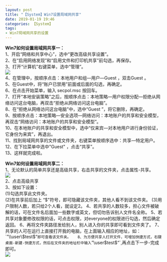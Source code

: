 ```yaml
---
layout: post
title: "【System】Win7设置局域网共享"
date: 2019-01-19 19:46
categories: 【System】
tags:
- Win7局域网共享的设置
---
```

**Win7如何设置局域网共享一：**  
1、开启“网络和共享中心”，选中“更改高级共享设置”。  
2、在“启用网络发现”和“启用文件和打印机共享”前勾选，再保存。  
3、打开“计算机”右键菜单，选中“管理”。  
![](http://a1.qpic.cn/psb?/57f6398e-db93-428d-8871-6d2527ad188f/9tUV67Z4g5HoDk*l7VsdzGtrZkDkJ11nKFDj3jbBpGw!/b/dMAAAAAAAAAA&ek=1&kp=1&pt=0&bo=FgJHAgAAAAADIFQ!&tl=1&su=0248031665&tm=1553338800&sce=0-12-12&rf=2-9)  
4、在管理中，按顺序点击：本地用户和组—用户—Guest ，双击Guest 。  
5、在Guest中，将“账户已禁用”前面或后面的勾选，再确定。  
6、在点击开始菜单，输入 secpol.msc 按回车。  
7、打开“本地安装策略”之后，按顺序点击：本地策略—用户权限分配—拒绝从网络访问这台电脑，再双击“拒绝从网络访问这台电脑”。  
8、在“拒绝从网络访问这台电脑”中，选中“Guest ”，将它删除，再确定。  
9、按顺序点击：本地策略—安全选项—网络访问：本地账户的共享和安全模型，再双击“网络访问：本地账户的共享和安全模型”。  
10、在本地账户的共享和安全模型中，选中“仅来宾—对本地用户进行身份验证，它身份为来宾”，再退出。  
11、找到局域网共享的文件或文件夹，右键菜单按顺序选中：共享—特定用户。  
12、在下拉菜单中选中"Guest" ，点击“共享”。  
13、这样就完成啦。  



**Win7如何设置局域网共享二：**  
1、无论默认的简单共享还是高级共享，右击共享的文件夹，点击属性-共享。  
![](http://a4.qpic.cn/psb?/57f6398e-db93-428d-8871-6d2527ad188f/tjqC2iwUaZrjF2JwWQNB3MYfmoDdvej3JAcxSn3NRUo!/b/dL8AAAAAAAAA&ek=1&kp=1&pt=0&bo=hgGmAQAAAAADEBU!&tl=1&su=0249115537&tm=1553338800&sce=0-12-12&rf=2-9)  
2、点击高级共享  
3、按如下设置：  
(1)勾选共享此文件夹。  
(2)在共享前后加上 “$"符号，即可隐藏该文件夹，其他人看不到该文件夹。  
(3)用户限制人数，若只给2个人看，就设定2。  
4、若共享的人数较多，担心文件被破解的话，可在文件名后面加一些数字或英文，但切勿告诉别人文件名全称。  
5、若共享对象要修改权限的话，可点击权限，对everyone的权限进行勾选，然后确定返回。  
6、再将文件夹路径发给别人，别人进入你的共享即可看到文件夹了。  
7、共享的人可在运行上直接打开我的电脑，在上面输入相应的地址，如：`”\\user\$test$“`即可查看该文件夹。  
8、为方便共享人打开文件，可增加快捷方式，右键桌面-新建-快捷方式，然后在文件夹的地址栏中输入`”\\user\$test$“`,再点击下一步-完成即可。  
![](http://a1.qpic.cn/psb?/57f6398e-db93-428d-8871-6d2527ad188f/cs39UI2eqF1Safwmj5HnpIlasB14VKpKYQWpWBOWqjM!/b/dDQBAAAAAAAA&ek=1&kp=1&pt=0&bo=FgJHAgAAAAADIFQ!&tl=1&su=0206918449&tm=1553338800&sce=0-12-12&rf=2-9)  